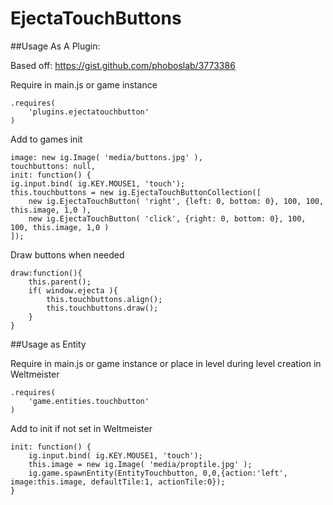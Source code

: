 EjectaTouchButtons
==================

##Usage As A Plugin:


Based off:
https://gist.github.com/phoboslab/3773386

Require in main.js or game instance
```
.requires(
    'plugins.ejectatouchbutton' 
)
```
Add to games init
```
image: new ig.Image( 'media/buttons.jpg' ),
touchbuttons: null,
init: function() {
ig.input.bind( ig.KEY.MOUSE1, 'touch');	
this.touchbuttons = new ig.EjectaTouchButtonCollection([
    new ig.EjectaTouchButton( 'right', {left: 0, bottom: 0}, 100, 100, this.image, 1,0 ),
    new ig.EjectaTouchButton( 'click', {right: 0, bottom: 0}, 100, 100, this.image, 1,0 )
]);
```

Draw buttons when needed
```
draw:function(){
	this.parent();
	if( window.ejecta ){
		this.touchbuttons.align(); 
		this.touchbuttons.draw(); 
	}
}
```


##Usage as Entity

Require in main.js or game instance or place in level during level creation in Weltmeister
```
.requires(
    'game.entities.touchbutton'
)
```

Add to init if not set in Weltmeister
```
init: function() {
    ig.input.bind( ig.KEY.MOUSE1, 'touch');
    this.image = new ig.Image( 'media/proptile.jpg' );
    ig.game.spawnEntity(EntityTouchbutton, 0,0,{action:'left', image:this.image, defaultTile:1, actionTile:0});
}
```

